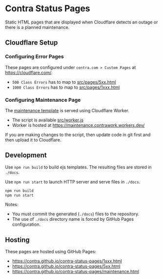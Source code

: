 # Contra Status Pages

Static HTML pages that are displayed when Cloudflare detects an outage or there is a planned maintenance.

## Cloudflare Setup

### Configuring Error Pages

These pages are configured under `contra.com > Custom Pages` at https://cloudflare.com/.

* `500 Class Errors` has to map to [src/pages/5xx.html](./src/pages/5xx.html)
* `1000 Class Errors` has to map to [src/pages/1xxx.html](./src/pages/1xxx.html)

### Configuring Maintenance Page

The [maintenance template](./src/pages/maintenance.html) is served using Cloudflare Worker.

* The script is available [src/worker.js](./src/worker.js)
* Worker is hosted at https://maintenance.contrawork.workers.dev/

If you are making changes to the script, then update code in git first and then upload it to Cloudflare.

## Development

Use `npm run build` to build ejs templates. The resulting files are stored in `./docs`.

Use `npm run start` to launch HTTP server and serve files in `./docs`.

```bash
npm run build
npm run start
```

Notes:

* You must commit the generated (`./docs`) files to the repository.
* The use of `./docs` directory name is forced by GitHub Pages configuration.

## Hosting

These pages are hosted using GitHub Pages:

* https://contra.github.io/contra-status-pages/1xxx.html
* https://contra.github.io/contra-status-pages/5xx.html
* https://contra.github.io/contra-status-pages/maintenance.html